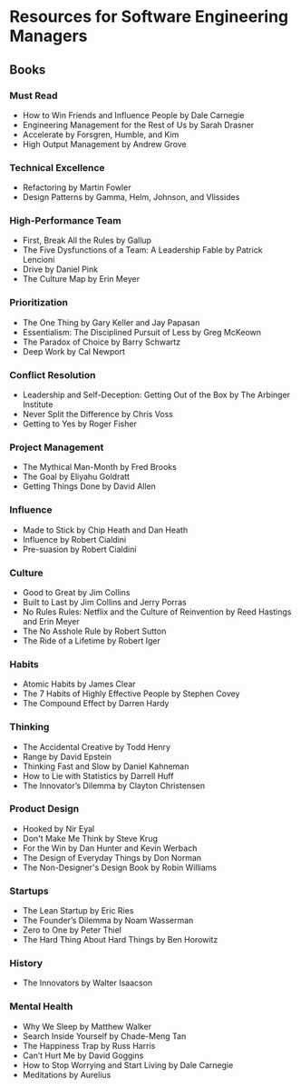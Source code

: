 # Resources for Software Engineering Managers
## Books
### Must Read
* How to Win Friends and Influence People by Dale Carnegie  
* Engineering Management for the Rest of Us by Sarah Drasner  
* Accelerate by Forsgren, Humble, and Kim
* High Output Management by Andrew Grove

### Technical Excellence
* Refactoring by Martin Fowler
* Design Patterns by Gamma, Helm, Johnson, and Vlissides

### High-Performance Team
* First, Break All the Rules by Gallup
* The Five Dysfunctions of a Team: A Leadership Fable by Patrick Lencioni
* Drive by Daniel Pink
* The Culture Map by Erin Meyer

### Prioritization
* The One Thing by Gary Keller and Jay Papasan
* Essentialism: The Disciplined Pursuit of Less by Greg McKeown
* The Paradox of Choice by Barry Schwartz
* Deep Work by Cal Newport

### Conflict Resolution
* Leadership and Self-Deception: Getting Out of the Box by The Arbinger Institute
* Never Split the Difference by Chris Voss
* Getting to Yes by Roger Fisher

### Project Management
* The Mythical Man-Month by Fred Brooks
* The Goal by Eliyahu Goldratt
* Getting Things Done by David Allen

### Influence
* Made to Stick by Chip Heath and Dan Heath
* Influence by Robert Cialdini
* Pre-suasion by Robert Cialdini

### Culture
* Good to Great by Jim Collins
* Built to Last by Jim Collins and Jerry Porras
* No Rules Rules: Netflix and the Culture of Reinvention by Reed Hastings and Erin Meyer
* The No Asshole Rule by Robert Sutton
* The Ride of a Lifetime by Robert Iger

### Habits
* Atomic Habits by James Clear
* The 7 Habits of Highly Effective People by Stephen Covey
* The Compound Effect by Darren Hardy

### Thinking
* The Accidental Creative by Todd Henry
* Range by David Epstein
* Thinking Fast and Slow by Daniel Kahneman
* How to Lie with Statistics by Darrell Huff
* The Innovator’s Dilemma by Clayton Christensen

### Product Design
* Hooked by Nir Eyal
* Don't Make Me Think by Steve Krug
* For the Win by Dan Hunter and Kevin Werbach
* The Design of Everyday Things by Don Norman
* The Non-Designer's Design Book by Robin Williams

### Startups
* The Lean Startup by Eric Ries
* The Founder’s Dilemma by Noam Wasserman
* Zero to One by Peter Thiel
* The Hard Thing About Hard Things by Ben Horowitz

### History
* The Innovators by Walter Isaacson

### Mental Health
* Why We Sleep by Matthew Walker
* Search Inside Yourself by Chade-Meng Tan
* The Happiness Trap by Russ Harris
* Can’t Hurt Me by David Goggins
* How to Stop Worrying and Start Living by Dale Carnegie
* Meditations by Aurelius
